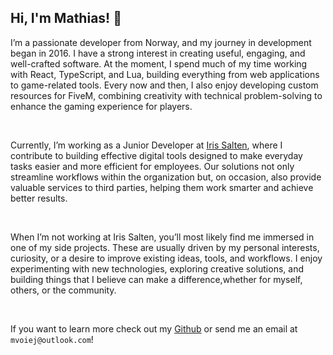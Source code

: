 <h2>Hi, I'm Mathias! 👋</h2>

<p>
I’m a passionate developer from Norway, and my journey in development began in 2016. I have a strong interest in creating useful, engaging, and well-crafted software. At the moment, I spend much of my time working with React, TypeScript, and Lua, building everything from web applications to game-related tools. Every now and then, I also enjoy developing custom resources for FiveM, combining creativity with technical problem-solving to enhance the gaming experience for players.
</p>


<br>

<p>
Currently, I’m working as a Junior Developer at <a target="_blank" href="https://iris-salten.no/">Iris Salten</a>, where I contribute to building effective digital tools designed to make everyday tasks easier and more efficient for employees. Our solutions not only streamline workflows within the organization but, on occasion, also provide valuable services to third parties, helping them work smarter and achieve better results.
</p>

<br>

<p>
When I’m not working at Iris Salten, you’ll most likely find me immersed in one of my side projects. These are usually driven by my personal interests, curiosity, or a desire to improve existing ideas, tools, and workflows. I enjoy experimenting with new technologies, exploring creative solutions, and building things that I believe can make a difference,whether for myself, others, or the community.
</p>

<br>

If you want to learn more check out my [Github](https://github.com/mathiasvoie?tab=repositories) or send me an email at `mvoiej@outlook.com`!
